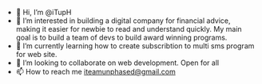 - 👋 Hi, I’m @iTupH
- 👀 I’m interested in building a digital company for financial advice, making it easier for newbie to read and understand quickly. My main goal is to build a team of devs to build award winning programs.
- 🌱 I’m currently learning how to create subscribtion to multi sms program for web site. 
- 💞️ I’m looking to collaborate on web development. Open for all
- 📫 How to reach me iteamunphased@gmail.com

<!---
iTupH/iTupH is a ✨ special ✨ repository because its `README.md` (this file) appears on your GitHub profile.
You can click the Preview link to take a look at your changes.
--->
